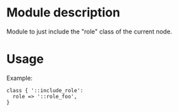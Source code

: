 # Module description

Module to just include the "role" class of the current node.

# Usage

Example:

```puppet
class { '::include_role':
  role => '::role_foo',
}
```


